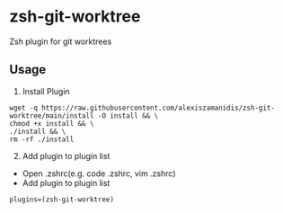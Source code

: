 # zsh-git-worktree

Zsh plugin for git worktrees

## Usage

1. Install Plugin

```
wget -q https://raw.githubusercontent.com/alexiszamanidis/zsh-git-worktree/main/install -O install && \
chmod +x install && \
./install && \
rm -rf ./install
```

2.  Add plugin to plugin list

-   Open .zshrc(e.g. code .zshrc, vim .zshrc)
-   Add plugin to plugin list

```
plugins=(zsh-git-worktree)
```
